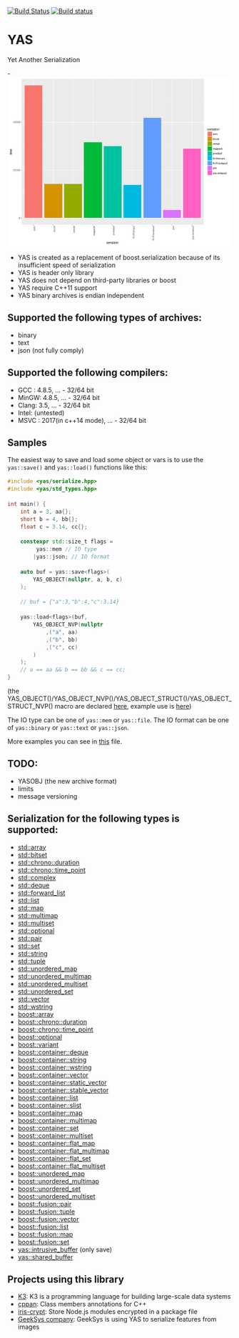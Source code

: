[![Build Status](https://travis-ci.org/niXman/yas.svg?branch=master)](https://travis-ci.org/niXman/yas) [![Build status](https://ci.appveyor.com/api/projects/status/55v27uvryu0qh8mc/branch/master?svg=true)](https://ci.appveyor.com/project/niXman/yas/branch/master)

# YAS
Yet Another Serialization

-![Time](https://github.com/thekvs/cpp-serializers/raw/master/images/time.png)

* YAS is created as a replacement of boost.serialization because of its insufficient speed of serialization
* YAS is header only library
* YAS does not depend on third-party libraries or boost
* YAS require C++11 support
* YAS binary archives is endian independent

## Supported the following types of archives:
 - binary
 - text
 - json (not fully comply)

## Supported the following compilers:
 - GCC  : 4.8.5, ... - 32/64 bit
 - MinGW: 4.8.5, ... - 32/64 bit
 - Clang: 3.5, ... - 32/64 bit
 - Intel: (untested)
 - MSVC : 2017(in c++14 mode), ... - 32/64 bit

## Samples
The easiest way to save and load some object or vars is to use the `yas::save()` and `yas::load()` functions like this:
```cpp
#include <yas/serialize.hpp>
#include <yas/std_types.hpp>

int main() {
    int a = 3, aa{};
    short b = 4, bb{};
    float c = 3.14, cc{};
    
    constexpr std::size_t flags = 
         yas::mem // IO type
        |yas::json; // IO format
    
    auto buf = yas::save<flags>(
        YAS_OBJECT(nullptr, a, b, c)
    );
    
    // buf = {"a":3,"b":4,"c":3.14}
    
    yas::load<flags>(buf,
        YAS_OBJECT_NVP(nullptr
            ,("a", aa)
            ,("b", bb)
            ,("c", cc)
        )
    );
    // a == aa && b == bb && c == cc;
}
```
(the YAS_OBJECT()/YAS_OBJECT_NVP()/YAS_OBJECT_STRUCT()/YAS_OBJECT_STRUCT_NVP() macro are declared [here](https://github.com/niXman/yas/blob/master/include/yas/object.hpp), example use is [here](https://github.com/niXman/yas/blob/master/tests/base/include/yas_object.hpp))

The IO type can be one of `yas::mem` or `yas::file`.
The IO format can be one of `yas::binary` or `yas::text` or `yas::json`.

More examples you can see in [this](https://github.com/niXman/yas/blob/master/tests/base/include/serialize.hpp) file.

## TODO:
* YASOBJ (the new archive format)
* limits
* message versioning

## Serialization for the following types is supported:
 - [std::array](http://en.cppreference.com/w/cpp/container/array)
 - [std::bitset](http://en.cppreference.com/w/cpp/utility/bitset)
 - [std::chrono::duration](http://en.cppreference.com/w/cpp/chrono/duration)
 - [std::chrono::time_point](http://en.cppreference.com/w/cpp/chrono/time_point)
 - [std::complex](http://en.cppreference.com/w/cpp/numeric/complex)
 - [std::deque](http://en.cppreference.com/w/cpp/container/deque)
 - [std::forward_list](http://en.cppreference.com/w/cpp/container/forward_list)
 - [std::list](http://en.cppreference.com/w/cpp/container/list)
 - [std::map](http://en.cppreference.com/w/cpp/container/map)
 - [std::multimap](http://en.cppreference.com/w/cpp/container/multimap)
 - [std::multiset](http://en.cppreference.com/w/cpp/container/multiset)
 - [std::optional](http://en.cppreference.com/w/cpp/utility/optional)
 - [std::pair](http://en.cppreference.com/w/cpp/utility/pair)
 - [std::set](http://en.cppreference.com/w/cpp/container/set)
 - [std::string](http://en.cppreference.com/w/cpp/string/basic_string)
 - [std::tuple](http://en.cppreference.com/w/cpp/utility/tuple)
 - [std::unordered_map](http://en.cppreference.com/w/cpp/container/unordered_map)
 - [std::unordered_multimap](http://en.cppreference.com/w/cpp/container/unordered_multimap)
 - [std::unordered_multiset](http://en.cppreference.com/w/cpp/container/unordered_multiset)
 - [std::unordered_set](http://en.cppreference.com/w/cpp/container/unordered_set)
 - [std::vector](http://en.cppreference.com/w/cpp/container/vector)
 - [std::wstring](http://en.cppreference.com/w/cpp/string/basic_string)
 - [boost::array](http://www.boost.org/doc/libs/1_64_0/doc/html/array.html)
 - [boost::chrono::duration](http://www.boost.org/doc/libs/1_64_0/doc/html/chrono/reference.html#chrono.reference.cpp0x.duration_hpp.duration)
 - [boost::chrono::time_point](http://www.boost.org/doc/libs/1_64_0/doc/html/chrono/reference.html#chrono.reference.cpp0x.time_point_hpp.time_point)
 - [boost::optional](http://www.boost.org/doc/libs/1_64_0/libs/optional/doc/html/index.html)
 - [boost::variant](http://www.boost.org/doc/libs/1_64_0/doc/html/variant.html)
 - [boost::container::deque](http://www.boost.org/doc/libs/1_64_0/doc/html/boost/container/deque.html)
 - [boost::container::string](http://www.boost.org/doc/libs/1_64_0/doc/html/boost/container/basic_string.html)
 - [boost::container::wstring](http://www.boost.org/doc/libs/1_64_0/doc/html/boost/container/basic_string.html)
 - [boost::container::vector](http://www.boost.org/doc/libs/1_64_0/doc/html/boost/container/vector.html)
 - [boost::container::static_vector](http://www.boost.org/doc/libs/1_64_0/doc/html/boost/container/static_vector.html)
 - [boost::container::stable_vector](http://www.boost.org/doc/libs/1_64_0/doc/html/boost/container/stable_vector.html)
 - [boost::container::list](http://www.boost.org/doc/libs/1_64_0/doc/html/boost/container/list.html)
 - [boost::container::slist](http://www.boost.org/doc/libs/1_64_0/doc/html/boost/container/slist.html)
 - [boost::container::map](http://www.boost.org/doc/libs/1_64_0/doc/html/boost/container/map.html)
 - [boost::container::multimap](http://www.boost.org/doc/libs/1_64_0/doc/html/boost/container/multimap.html)
 - [boost::container::set](http://www.boost.org/doc/libs/1_64_0/doc/html/boost/container/set.html)
 - [boost::container::multiset](http://www.boost.org/doc/libs/1_64_0/doc/html/boost/container/multiset.html)
 - [boost::container::flat_map](http://www.boost.org/doc/libs/1_64_0/doc/html/boost/container/flat_map.html)
 - [boost::container::flat_multimap](http://www.boost.org/doc/libs/1_64_0/doc/html/boost/container/flat_multimap.html)
 - [boost::container::flat_set](http://www.boost.org/doc/libs/1_64_0/doc/html/boost/container/flat_set.html)
 - [boost::container::flat_multiset](http://www.boost.org/doc/libs/1_64_0/doc/html/boost/container/flat_multiset.html)
 - [boost::unordered_map](http://www.boost.org/doc/libs/1_64_0/doc/html/boost/unordered_map.html)
 - [boost::unordered_multimap](http://www.boost.org/doc/libs/1_64_0/doc/html/boost/unordered_multimap.html)
 - [boost::unordered_set](http://www.boost.org/doc/libs/1_64_0/doc/html/boost/unordered_set.html)
 - [boost::unordered_multiset](http://www.boost.org/doc/libs/1_64_0/doc/html/boost/unordered_multiset.html)
 - [boost::fusion::pair](http://www.boost.org/doc/libs/1_64_0/libs/fusion/doc/html/fusion/support/pair.html)
 - [boost::fusion::tuple](http://www.boost.org/doc/libs/1_64_0/libs/fusion/doc/html/fusion/container/tuple.html)
 - [boost::fusion::vector](http://www.boost.org/doc/libs/1_64_0/libs/fusion/doc/html/fusion/container/vector.html)
 - [boost::fusion::list](http://www.boost.org/doc/libs/1_64_0/libs/fusion/doc/html/fusion/container/list.html)
 - [boost::fusion::map](http://www.boost.org/doc/libs/1_64_0/libs/fusion/doc/html/fusion/container/map.html)
 - [boost::fusion::set](http://www.boost.org/doc/libs/1_64_0/libs/fusion/doc/html/fusion/container/set.html)
 - [yas::intrusive_buffer](https://github.com/niXman/yas/blob/master/include/yas/buffers.hpp#L48) (only save)
 - [yas::shared_buffer](https://github.com/niXman/yas/blob/master/include/yas/buffers.hpp#L67)

## Projects using this library
* [K3](https://github.com/DaMSL/K3): K3 is a programming language for building large-scale data systems
* [cppan](https://github.com/tarasko/cppan): Class members annotations for C++
* [iris-crypt](https://github.com/aspectron/iris-crypt): Store Node.js modules encrypted in a package file
* [GeekSys company](http://www.geeksysgroup.com/en/): GeekSys is using YAS to serialize features from images

